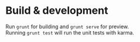 # Build & development

Run `grunt` for building and `grunt serve` for preview.  
Running `grunt test` will run the unit tests with karma. 
